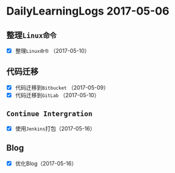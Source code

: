 # DailyLearningLogs  2017-05-06

## 整理`Linux命令`

- [x] 整理`Linux命令` （2017-05-10）

## 代码迁移

- [x] 代码迁移到`Bitbucket` （2017-05-09）
- [x] 代码迁移到`GitLab` （2017-05-10）

## `Continue Intergration`

- [x] 使用`Jenkins`打包（2017-05-16）

## Blog

- [x] 优化Blog（2017-05-16）


